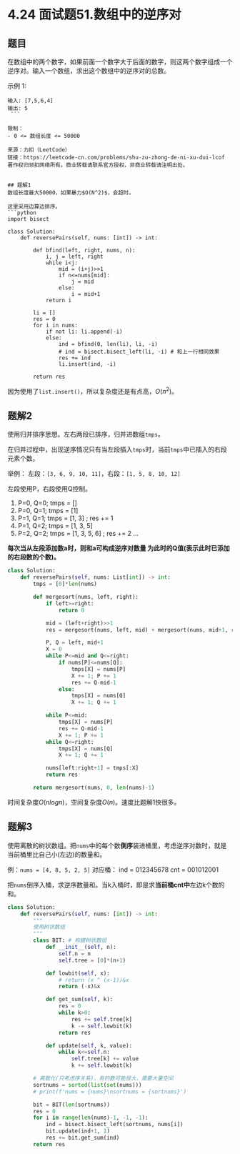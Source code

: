 # 4.24 面试题51.数组中的逆序对

## 题目
在数组中的两个数字，如果前面一个数字大于后面的数字，则这两个数字组成一个逆序对。输入一个数组，求出这个数组中的逆序对的总数。

示例 1:
```
输入: [7,5,6,4]
输出: 5
 ```

限制：
- 0 <= 数组长度 <= 50000

来源：力扣（LeetCode）
链接：https://leetcode-cn.com/problems/shu-zu-zhong-de-ni-xu-dui-lcof
著作权归领扣网络所有。商业转载请联系官方授权，非商业转载请注明出处。


## 题解1
数组长度最大50000，如果暴力$O(N^2)$，会超时。

这里采用边算边排序。
```python
import bisect

class Solution:
    def reversePairs(self, nums: [int]) -> int:

        def bfind(left, right, nums, n):
            i, j = left, right
            while i<j:
                mid = (i+j)>>1
                if n<=nums[mid]:
                    j = mid
                else:
                    i = mid+1
            return i

        li = []
        res = 0
        for i in nums:
            if not li: li.append(-i)
            else:
                ind = bfind(0, len(li), li, -i)
                # ind = bisect.bisect_left(li, -i) # 和上一行相同效果
                res += ind
                li.insert(ind, -i)
        
        return res
```
因为使用了`list.insert()`，所以复杂度还是有点高，$O(n^2)$。


## 题解2
使用归并排序思想。左右两段已排序，归并进数组`tmps`。

在归并过程中，出现逆序情况只有当左段插入`tmps`时，当前`tmps`中已插入的右段元素个数。

举例：
左段：`[3, 6, 9, 10, 11]`，右段：`[1, 5, 8, 10, 12]`

左段使用P，右段使用Q控制。

1. P=0, Q=0;  tmps = []
2. P=0, Q=1;  tmps = [1]
3. P=1, Q=1;  tmps = [1, 3] ;   res += 1
4. P=1, Q=2;  tmps = [1, 3, 5]
5. P=2, Q=2;  tmps = [1, 3, 5, 6] ;   res += 2
...

**每次当从左段添加数a时，则和a可构成逆序对数量 为此时的Q值(表示此时已添加的右段数的个数)。**

```python
class Solution:
    def reversePairs(self, nums: List[int]) -> int:
        tmps = [0]*len(nums)

        def mergesort(nums, left, right):
            if left>=right:
                return 0

            mid = (left+right)>>1
            res = mergesort(nums, left, mid) + mergesort(nums, mid+1, right)

            P, Q = left, mid+1
            X = 0
            while P<=mid and Q<=right:
                if nums[P]<=nums[Q]:
                    tmps[X] = nums[P]
                    X += 1; P += 1
                    res += Q-mid-1
                else:
                    tmps[X] = nums[Q]
                    X += 1; Q += 1

            while P<=mid:
                tmps[X] = nums[P]
                res += Q-mid-1
                X += 1; P += 1
            while Q<=right:
                tmps[X] = nums[Q]
                X += 1; Q += 1

            nums[left:right+1] = tmps[:X]
            return res

        return mergesort(nums, 0, len(nums)-1)
```
时间复杂度$O(nlogn)$，空间复杂度$O(n)$。速度比题解1快很多。


## 题解3
使用离散的树状数组。把`nums`中的每个数**倒序**装进桶里，考虑逆序对数时，就是当前桶里比自己小(左边)的数量和。

例：`nums = [4, 8, 5, 2, 5]`
对应桶：
ind = 012345678
cnt = 001012001

把`nums`倒序入桶，求逆序数量和。当k入桶时，即是求**当前桶cnt中**左边k个数的和。

```python
class Solution:
    def reversePairs(self, nums: [int]) -> int:
        """
        使用树状数组
        """
        class BIT: # 构建树状数组
            def __init__(self, n):
                self.n = n
                self.tree = [0]*(n+1)

            def lowbit(self, x):
                # return (x ^ (x-1))&x
                return (-x)&x

            def get_sum(self, k):
                res = 0
                while k>0:
                    res += self.tree[k]
                    k -= self.lowbit(k)
                return res

            def update(self, k, value):
                while k<=self.n:
                    self.tree[k] += value
                    k += self.lowbit(k)

        # 离散化(只考虑序关系)，有的数可能很大，需要大量空间
        sortnums = sorted(list(set(nums)))
        # print(f'nums = {nums}\nsortnums = {sortnums}')

        bit = BIT(len(sortnums))
        res = 0
        for i in range(len(nums)-1, -1, -1):
            ind = bisect.bisect_left(sortnums, nums[i])
            bit.update(ind+1, 1)
            res += bit.get_sum(ind)
        return res
```

